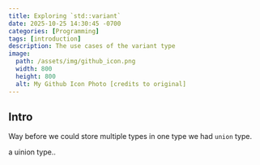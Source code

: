 ```yaml
---
title: Exploring `std::variant` 
date: 2025-10-25 14:30:45 -0700
categories: [Programming]
tags: [introduction]
description: The use cases of the variant type 
image:
  path: /assets/img/github_icon.png
  width: 800
  height: 800
  alt: My Github Icon Photo [credits to original]
---
```


## Intro

Way before we could store multiple types in one type we had `union` type.

a uinion type..